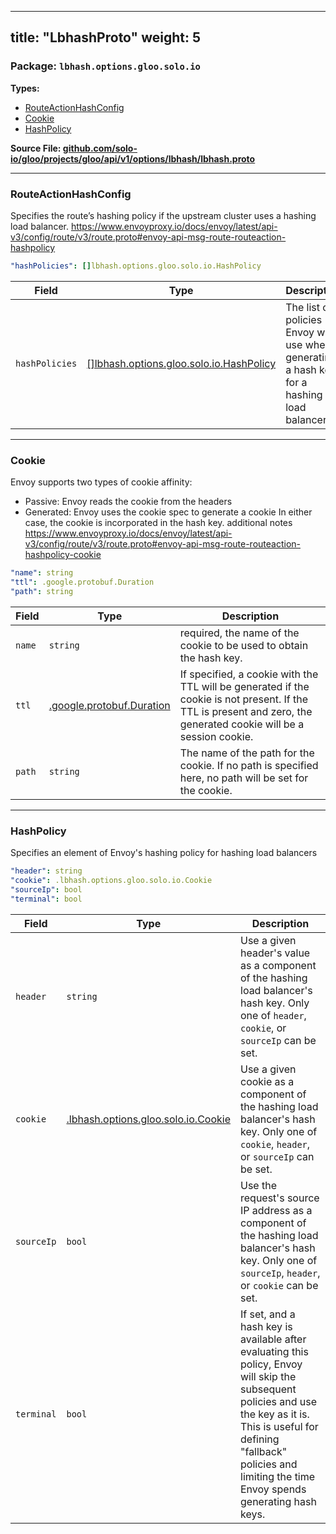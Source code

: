 
---
title: "LbhashProto"
weight: 5
---

<!-- Code generated by solo-kit. DO NOT EDIT. -->


### Package: `lbhash.options.gloo.solo.io` 
**Types:**


- [RouteActionHashConfig](#routeactionhashconfig)
- [Cookie](#cookie)
- [HashPolicy](#hashpolicy)
  



**Source File: [github.com/solo-io/gloo/projects/gloo/api/v1/options/lbhash/lbhash.proto](https://github.com/solo-io/gloo/blob/main/projects/gloo/api/v1/options/lbhash/lbhash.proto)**





---
### RouteActionHashConfig

 
Specifies the route’s hashing policy if the upstream cluster uses a hashing load balancer.
https://www.envoyproxy.io/docs/envoy/latest/api-v3/config/route/v3/route.proto#envoy-api-msg-route-routeaction-hashpolicy

```yaml
"hashPolicies": []lbhash.options.gloo.solo.io.HashPolicy

```

| Field | Type | Description |
| ----- | ---- | ----------- | 
| `hashPolicies` | [[]lbhash.options.gloo.solo.io.HashPolicy](../lbhash.proto.sk/#hashpolicy) | The list of policies Envoy will use when generating a hash key for a hashing load balancer. |




---
### Cookie

 
Envoy supports two types of cookie affinity:
- Passive: Envoy reads the cookie from the headers
- Generated: Envoy uses the cookie spec to generate a cookie
In either case, the cookie is incorporated in the hash key.
additional notes https://www.envoyproxy.io/docs/envoy/latest/api-v3/config/route/v3/route.proto#envoy-api-msg-route-routeaction-hashpolicy-cookie

```yaml
"name": string
"ttl": .google.protobuf.Duration
"path": string

```

| Field | Type | Description |
| ----- | ---- | ----------- | 
| `name` | `string` | required, the name of the cookie to be used to obtain the hash key. |
| `ttl` | [.google.protobuf.Duration](https://developers.google.com/protocol-buffers/docs/reference/csharp/class/google/protobuf/well-known-types/duration) | If specified, a cookie with the TTL will be generated if the cookie is not present. If the TTL is present and zero, the generated cookie will be a session cookie. |
| `path` | `string` | The name of the path for the cookie. If no path is specified here, no path will be set for the cookie. |




---
### HashPolicy

 
Specifies an element of Envoy's hashing policy for hashing load balancers

```yaml
"header": string
"cookie": .lbhash.options.gloo.solo.io.Cookie
"sourceIp": bool
"terminal": bool

```

| Field | Type | Description |
| ----- | ---- | ----------- | 
| `header` | `string` | Use a given header's value as a component of the hashing load balancer's hash key. Only one of `header`, `cookie`, or `sourceIp` can be set. |
| `cookie` | [.lbhash.options.gloo.solo.io.Cookie](../lbhash.proto.sk/#cookie) | Use a given cookie as a component of the hashing load balancer's hash key. Only one of `cookie`, `header`, or `sourceIp` can be set. |
| `sourceIp` | `bool` | Use the request's source IP address as a component of the hashing load balancer's hash key. Only one of `sourceIp`, `header`, or `cookie` can be set. |
| `terminal` | `bool` | If set, and a hash key is available after evaluating this policy, Envoy will skip the subsequent policies and use the key as it is. This is useful for defining "fallback" policies and limiting the time Envoy spends generating hash keys. |





<!-- Start of HubSpot Embed Code -->
<script type="text/javascript" id="hs-script-loader" async defer src="//js.hs-scripts.com/5130874.js"></script>
<!-- End of HubSpot Embed Code -->
